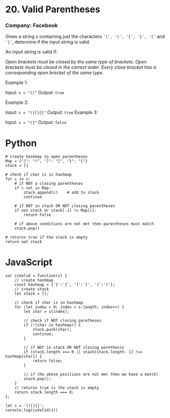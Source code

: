 # 20. Valid Parentheses
### Company: Facebook

Given a string s containing just the characters `'(', ')', '{', '}', '['` and `']'`, determine if the input string is valid.

An input string is valid if:

*Open brackets must be closed by the same type of brackets.*
*Open brackets must be closed in the correct order.*
*Every close bracket has a corresponding open bracket of the same type.*
 

Example 1:

Input: `s = "()"`
Output: `true`

Example 2:

Input: `s = "()[]{}"`
Output: `true`
Example 3:

Input: `s = "(]"`
Output: `false`

# Python
```
# create hashmap to open parentheses
Map = {")": "(", "]": "[", "}": "{"}
stack = []

# check if char is in hashmap
for c in s:
    # if NOT a closing parentheses
    if c not in Map:
        stack.append(c)    # add to stack
        continue
    
    # if NOT in stack OR NOT closing parentheses 
    if not stack or stack[-1] != Map[c]:
        return False
    
    # if above conditions are not met then parentheses must match
    stack.pop()

# returns true if the stack is empty 
return not stack

```

# JavaScript
```
var isValid = function(s) {
    // create hashmap
    const hashmap = {'}':'{', ']':'[', ')':'('};
    // create stack
    let stack = [];
    
    // check if char is in hashmap
    for (let index = 0; index < s.length; index++) {
        let char = s[index];
        
        // check if NOT closing paretheses
        if (!(char in hashmap)) {
            stack.push(char);
            continue;
        }
        
        // if NOT in stack OR NOT closing parethesis
        if (stack.length === 0 || stack[stack.length- 1] !== hashmap[char]) {
            return false;
        }
        
        // if the above positions are not met then we have a match!
        stack.pop();
    }
    // returns true is the stack is empty
    return stack.length === 0;
};

let s = '()[]{}';
console.log(isValid(s))
```
